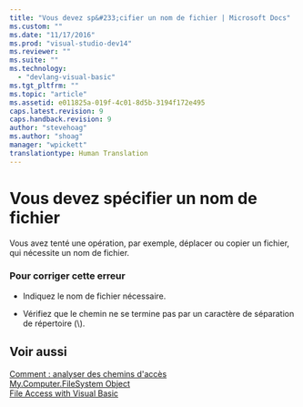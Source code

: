```yaml
---
title: "Vous devez sp&#233;cifier un nom de fichier | Microsoft Docs"
ms.custom: ""
ms.date: "11/17/2016"
ms.prod: "visual-studio-dev14"
ms.reviewer: ""
ms.suite: ""
ms.technology: 
  - "devlang-visual-basic"
ms.tgt_pltfrm: ""
ms.topic: "article"
ms.assetid: e011825a-019f-4c01-8d5b-3194f172e495
caps.latest.revision: 9
caps.handback.revision: 9
author: "stevehoag"
ms.author: "shoag"
manager: "wpickett"
translationtype: Human Translation
---
```

# Vous devez sp&#233;cifier un nom de fichier
Vous avez tenté une opération, par exemple, déplacer ou copier un fichier, qui nécessite un nom de fichier.  
  
### Pour corriger cette erreur  
  
-   Indiquez le nom de fichier nécessaire.  
  
-   Vérifiez que le chemin ne se termine pas par un caractère de séparation de répertoire \(\\\).  
  
## Voir aussi  
 [Comment : analyser des chemins d'accès](../../visual-basic/developing-apps/programming/drives-directories-files/how-to-parse-file-paths.md)   
 [My.Computer.FileSystem Object](../../visual-basic/language-reference/objects/my-computer-filesystem-object.md)   
 [File Access with Visual Basic](../../visual-basic/developing-apps/programming/drives-directories-files/file-access.md)